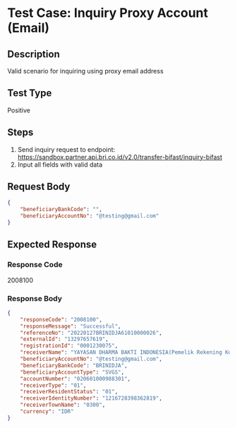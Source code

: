 # Test Case: Inquiry Proxy Account (Email)

## Description
Valid scenario for inquiring using proxy email address

## Test Type
Positive

## Steps
1. Send inquiry request to endpoint: https://sandbox.partner.api.bri.co.id/v2.0/transfer-bifast/inquiry-bifast
2. Input all fields with valid data

## Request Body
```json
{
    "beneficiaryBankCode": "",
    "beneficiaryAccountNo": "@testing@gmail.com"
}
```

## Expected Response
### Response Code
2008100

### Response Body
```json
{
    "responseCode": "2008100",
    "responseMessage": "Successful",
    "referenceNo": "20220127BRINIDJA61010000026",
    "externalId": "13297657619",
    "registrationId": "0001230075",
    "receiverName": "YAYASAN DHARMA BAKTI INDONESIA(Pemelik Rekening Kosong)",
    "beneficiaryAccountNo": "@testing@gmail.com",
    "beneficiaryBankCode": "BRINIDJA",
    "beneficiaryAccountType": "SVGS",
    "accountNumber": "020601000988301",
    "receiverType": "01",
    "receiverResidentStatus": "01",
    "receiverIdentityNumber": "1216728398362819",
    "receiverTownName": "0300",
    "currency": "IDR"
}
```
